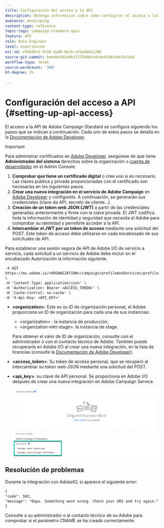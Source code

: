 ```yaml
---
title: Configuración del acceso a la API
description: Obtenga información sobre cómo configurar el acceso a las API de Campaign Standard.
audience: developing
content-type: reference
topic-tags: campaign-standard-apis
feature: API
role: Data Engineer
level: Experienced
exl-id: efbbd0cd-9c56-4ad0-8bcb-efba4b63c28b
source-git-commit: bee4da592e0b3727949bc44c6e41b81d4e7e73d4
workflow-type: tm+mt
source-wordcount: '369'
ht-degree: 2%

---
```


# Configuración del acceso a API {#setting-up-api-access}

El acceso a la API de Adobe Campaign Standard se configura siguiendo los pasos que se indican a continuación. Cada uno de estos pasos se detalla en la [Documentación de Adobe Developer](https://developer.adobe.com/developer-console/docs/guides/#!AdobeDocs/adobeio-auth/master/AuthenticationOverview/ServiceAccountIntegration.md).

>[!IMPORTANT]
>
>Para administrar certificados en [Adobe Developer](https://developer.adobe.com/), asegúrese de que tiene **Administrador del sistema** derechos sobre la organización o [cuenta de desarrollador](https://helpx.adobe.com/es/enterprise/using/manage-developers.html) en el Admin Console.

1. **Comprobar que tiene un certificado digital** o cree uno si es necesario. Las claves pública y privada proporcionadas con el certificado son necesarias en los siguientes pasos.
1. **Crear una nueva integración en el servicio de Adobe Campaign** en [Adobe Developer](https://developer.adobe.com/) y configúrelo. A continuación, se generarán sus credenciales (clave de API, secreto de cliente...).
1. **Creación de un token web JSON (JWT)** a partir de las credenciales generadas anteriormente y firme con la clave privada. El JWT codifica toda la información de identidad y seguridad que necesita el Adobe para comprobar su identidad y permitirle acceder a la API.
1. **Intercambiar el JWT por un token de acceso** mediante una solicitud del POST. Este token de acceso debe utilizarse en cada encabezado de sus solicitudes de API.

Para establecer una sesión segura de API de Adobe I/O de servicio a servicio, cada solicitud a un servicio de Adobe debe incluir en el encabezado Autorización la información siguiente.

```
-X GET https://mc.adobe.io/<ORGANIZATION>/campaign/profileAndServices/profile \
-H 'Content-Type: application/json' \
-H 'Authorization: Bearer <ACCESS_TOKEN>' \
-H 'Cache-Control: no-cache' \
-H 'X-Api-Key: <API_KEY>'
```

* **&lt;organization>**: Este es su ID de organización personal, el Adobe proporciona un ID de organización para cada una de sus instancias:

   * &lt;organization> : la instancia de producción,
   * &lt;organization-mkt-stage>: la instancia de stage.

   Para obtener el valor de ID de organización, consulte con el administrador o con el contacto técnico de Adobe. También puede recuperarla en Adobe I/O al crear una nueva integración, en la lista de licencias (consulte la <a href="https://developer.adobe.com/developer-console/docs/guides/authentication/">Documentación de Adobe Developer</a>).

* **&lt;access_token>**: Su token de acceso personal, que se recuperó al intercambiar su token web JSON mediante una solicitud del POST.

* **&lt;api_key>**: su clave de API personal. Se proporciona en Adobe I/O después de crear una nueva integración en Adobe Campaign Service.

   ![texto alternativo](assets/tenant.png)

## Resolución de problemas

Durante la integración con AdobeIO, si aparece el siguiente error:

```
{ 
"code": 502, 
"message": "Oops. Something went wrong. Check your URI and try again." 
}
```


Consulte a su administrador o al contacto técnico de su Adobe para comprobar si el parámetro CNAME se ha creado correctamente.
